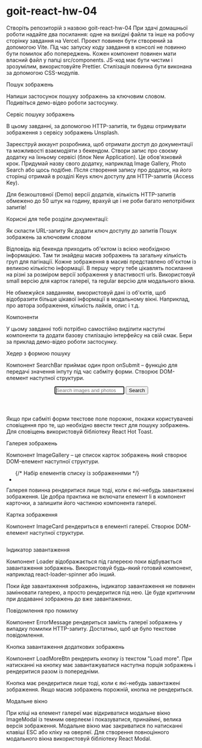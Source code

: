 # goit-react-hw-04

Створіть репозиторій з назвою goit-react-hw-04
При здачі домашньої роботи надайте два посилання: одне на вихідні файли та інше на робочу сторінку завдання на Vercel.
Проект повинен бути створений за допомогою Vite.
Під час запуску коду завдання в консолі не повинно бути помилок або попереджень.
Кожен компонент повинен мати власний файл у папці src/components.
JS-код має бути чистим і зрозумілим, використовуйте Prettier.
Стилізація повинна бути виконана за допомогою CSS-модулів.

Пошук зображень

Напиши застосунок пошуку зображень за ключовим словом. Подивіться демо-відео роботи застосунку.

Сервіс пошуку зображень

В цьому завданні, за допомогою HTTP-запитів, ти будеш отримувати зображення з сервісу зображень Unsplash.

Зареєструй аккаунт розробника, щоб отримати доступ до документації та можливості взаємодіяти з бекендом.
Створи запис про своєму додатку на їхньому сервісі (блок New Application). Це обов'язковий крок. Придумай назву свого додатку, наприклад Image Gallery, Photo Search або щось подібне.
Після створення запису про додаток, на його сторінці отримай в розділі Keys ключ доступу для HTTP-запитів (Access Key).

Для безкоштовної (Demo) версії додатків, кількість HTTP-запитів обмежено до 50 штук на годину, врахуй це і не роби багато непотрібних запитів!

Корисні для тебе розділи документації:

Як скласти URL-запиту
Як додати ключ доступу до запитів
Пошук зображень за ключовим словом

Відповідь від бекенда приходить об'єктом із всією необхідною інформацією. Там ти знайдеш масив зображень та загальну кількість груп для пагінації. Кожне зображення в масиві представлено об'єктом із великою кількістю інформації. В першу чергу тебе цікавлять посилання на різні за розміром версії зображення у властивості urls. Використовуй small версію для карток галереї, та regular версію для модального вікна.

Не обмежуйся завданням, використовуй дані із об'єктів, щоб відобразити більше цікавої інформації в модальному вікні. Наприклад, про автора зображення, кількість лайків, опис і т.д.

Компоненти

У цьому завданні тобі потрібно самостійно виділити наступні компоненти та додати базову стилізацію інтерфейсу на свій смак. Бери за приклад демо-відео роботи застосунку.

Хедер з формою пошуку

Компонент SearchBar приймає один проп onSubmit – функцію для передачі значення інпуту під час сабміту форми. Створює DOM-елемент наступної структури.

<header>
  <form>
    <input
      type="text"
      autocomplete="off"
      autofocus
      placeholder="Search images and photos"
    />
    <button type="submit">Search</button>
  </form>
</header>

Якщо при сабміті форми текстове поле порожнє, покажи користувачеві сповіщення про те, що необхідно ввести текст для пошуку зображень. Для сповіщень використовуй бібліотеку React Hot Toast.

Галерея зображень

Компонент ImageGallery – це список карток зображень який створює DOM-елемент наступної структури.

<ul>
	{/* Набір елементів списку із зображеннями */}
	<li>
		<div>
		  <img src="" alt="" />
		</div>
	</li>
</ul>

Галерея повинна рендеритися лише тоді, коли є які-небудь завантажені зображення. Це добра практика не включати елемент li в компонент карточки, а залишити його частиною компонента галереї.

Картка зображення

Компонент ImageCard рендериться в елементі галереї. Створює DOM-елемент наступної структури.

<div>
  <img src="" alt="" />
</div>

Індикатор завантаження

Компонент Loader відображається під галереєю поки відбувається завантаження зображень. Використовуй будь-який готовий компонент, наприклад react-loader-spinner або інший.

Поки йде завантаження зображень, індикатор завантаження не повинен замінювати галерею, а просто рендеритися під нею. Це буде критичним при додаванні зображень до вже завантажених.

Повідомлення про помилку

Компонент ErrorMessage рендериться замість галереї зображень у випадку помилки HTTP-запиту. Достатньо, щоб це було текстове повідомлення.

Кнопка завантаження додаткових зображень

Компонент LoadMoreBtn рендерить кнопку із текстом "Load more". При натисканні на кнопку має завантажуватися наступна порція зображень і рендеритися разом із попередніми.

Кнопка має рендеритися лише тоді, коли є які-небудь завантажені зображення.
Якщо масив зображень порожній, кнопка не рендериться.

Модальне вікно

При кліці на елемент галереї має відкриватися модальне вікно ImageModal із темним оверлеєм і показуватися, принаймні, велика версія зображення. Модальне вікно має закриватися по натисканні клавіші ESC або кліку на оверлеї. Для створення повноцінного модального вікна використовуй бібліотеку React Modal.
